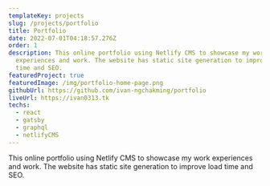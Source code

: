 ```yaml
---
templateKey: projects
slug: /projects/portfolio
title: Portfolio
date: 2022-07-01T04:18:57.276Z
order: 1
description: This online portfolio using Netlify CMS to showcase my work
  experiences and work. The website has static site generation to improve load
  time and SEO.
featuredProject: true
featuredImage: /img/portfolio-home-page.png
githubUrl: https://github.com/ivan-ngchakming/portfolio
liveUrl: https://ivan0313.tk
techs:
  - react
  - gatsby
  - graphql
  - netlifyCMS
---
```


This online portfolio using Netlify CMS to showcase my work experiences and work. The website has static site generation to improve load time and SEO.
